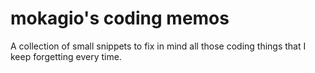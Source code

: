 mokagio's coding memos
======================

A collection of small snippets to fix in mind all those coding things that I keep forgetting every time.